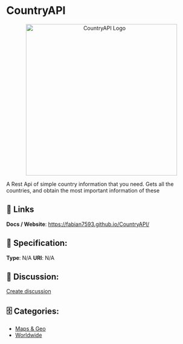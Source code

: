 # CountryAPI
<p align="center">
    <img width="400" src="https://raw.githubusercontent.com/fabian7593/CountryAPI/master/Files/imgsReadme/planetLogoAndText.png" alt="CountryAPI Logo"/>
</p>

A Rest Api of simple country information that you need. Gets all the countries, and obtain the most important information of these

##  🔗 Links
**Docs / Website**: https://fabian7593.github.io/CountryAPI/

## 🧬 Specification:
**Type**: N/A
**URI**: N/A

## 💬 Discussion:
[Create discussion](https://github.com/apis-list/apis-list/discussions/new)

## 🗄️ Categories:
- [Maps & Geo](https://github.com/apis-list/apis-list#maps--geo)
- [Worldwide](https://github.com/apis-list/apis-list#worldwide)










